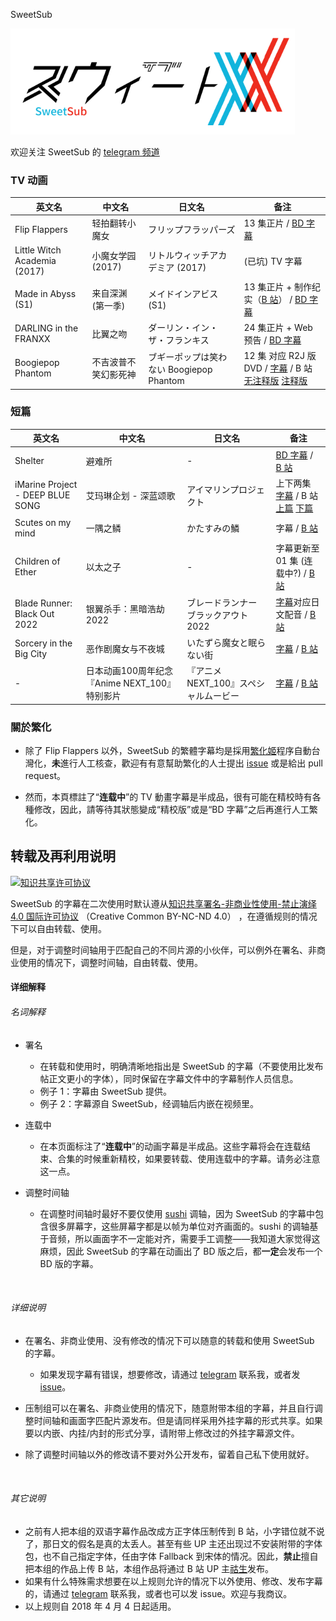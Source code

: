SweetSub

![](logo.png)  

欢迎关注 SweetSub 的 [telegram 频道](https://t.me/SweetSub)

### TV 动画

| 英文名                       | 中文名               | 日文名                                   | 备注                                                         |
| ---------------------------- | -------------------- | ---------------------------------------- | ------------------------------------------------------------ |
| Flip Flappers                | 轻拍翻转小魔女       | フリップフラッパーズ                     | 13 集正片 / [BD 字幕](https://github.com/tastysugar/SweetSub/tree/master/Flip%20Flappers) |
| Little Witch Academia (2017) | 小魔女学园 (2017)    | リトルウィッチアカデミア (2017)          | (已坑) TV 字幕                                               |
| Made in Abyss (S1)           | 来自深渊 (第一季)    | メイドインアビス (S1)                    | 13 集正片 + 制作纪实（[B 站](https://www.bilibili.com/video/av19676043)） / [BD 字幕](https://github.com/tastysugar/SweetSub/tree/master/Made%20in%20Abyss) |
| DARLING in the FRANXX        | 比翼之吻             | ダーリン・イン・ザ・フランキス           | 24 集正片 + Web 预告 / [BD 字幕](https://github.com/tastysugar/SweetSub/tree/master/DARLING%20in%20the%20FRANXX) |
| Boogiepop Phantom            | 不吉波普不笑幻影死神 | ブギーポップは笑わない Boogiepop Phantom | 12 集 对应 R2J 版 DVD / [字幕](https://github.com/tastysugar/SweetSub/tree/master/Boogiepop%20Phantom) / B 站 [无注释版](https://www.bilibili.com/video/av45135917) [注释版](https://www.bilibili.com/video/av45179572/) |



### **短篇**
| 英文名                           | 中文名                                         | 日文名                               | 备注                                                         |
| -------------------------------- | ---------------------------------------------- | ------------------------------------ | ------------------------------------------------------------ |
| Shelter                          | 避难所                                         | -                                    | [BD 字幕](https://github.com/tastysugar/SweetSub/tree/master/Shelter) / [B 站](https://www.bilibili.com/video/av8701929) |
| iMarine Project - DEEP BLUE SONG | 艾玛琳企划 - 深蓝颂歌                          | アイマリンプロジェクト               | 上下两集 [字幕](https://github.com/tastysugar/SweetSub/tree/master/iMarine%20Project%20-%20DEEP%20BLUE%20SONG) / B 站 [上篇](https://www.bilibili.com/video/av12357311) [下篇](https://www.bilibili.com/video/av13867789) |
| Scutes on my mind                | 一隅之鳞                                       | かたすみの鱗                         | 字幕 / [B 站](https://www.bilibili.com/video/av13745318)     |
| Children of Ether                | 以太之子                                       | -                                    | 字幕更新至 01 集 (连载中?) / [B 站](https://www.bilibili.com/video/av13728052) |
| Blade Runner: Black Out 2022     | 银翼杀手：黑暗浩劫 2022                        | ブレードランナー ブラックアウト 2022 | [字幕](https://github.com/tastysugar/SweetSub/tree/master/Blade%20Runner%20Black%20Out%202022)对应日文配音 / [B 站](https://www.bilibili.com/video/av14873219) |
| Sorcery in the Big City          | 恶作剧魔女与不夜城                             | いたずら魔女と眠らない街             | [字幕](https://github.com/tastysugar/SweetSub/tree/master/Sorcery%20in%20the%20Big%20City) / [B 站](https://www.bilibili.com/video/av16969177) |
| -                                | 日本动画100周年纪念 『Anime NEXT_100』特别影片 | 『アニメNEXT_100』スペシャルムービー | [字幕](https://github.com/tastysugar/SweetSub/tree/master/Anime%20NEXT_100) / [B 站](https://www.bilibili.com/video/av18583122) |

### 關於繁化

- 除了 Flip Flappers 以外，SweetSub 的繁體字幕均是採用[繁化姬](https://zhconvert.org/)程序自動台灣化，**未**進行人工核查，歡迎有有意幫助繁化的人士提出 [issue](https://github.com/tastysugar/SweetSub/issues) 或是給出 pull request。

- 然而，本頁標註了“**连载中**”的 TV 動畫字幕是半成品，很有可能在精校時有各種修改，因此，請等待其狀態變成“精校版”或是“BD 字幕”之后再進行人工繁化。




## 转载及再利用说明

<a rel="license" href="http://creativecommons.org/licenses/by-nc-nd/4.0/"><img alt="知识共享许可协议" style="border-width:0" src="https://i.creativecommons.org/l/by-nc-nd/4.0/88x31.png" /></a>

SweetSub 的字幕在二次使用时默认遵从<a rel="license" href="http://creativecommons.org/licenses/by-nc-nd/4.0/">知识共享署名-非商业性使用-禁止演绎 4.0 国际许可协议</a> （Creative Common BY-NC-ND 4.0） ，在遵循规则的情况下可以自由转载、使用。

但是，对于调整时间轴用于匹配自己的不同片源的小伙伴，可以例外在署名、非商业使用的情况下，调整时间轴，自由转载、使用。



#### 详细解释

###### 名词解释

- 署名

  - 在转载和使用时，明确清晰地指出是 SweetSub 的字幕（不要使用比发布帖正文更小的字体），同时保留在字幕文件中的字幕制作人员信息。
  - 例子 1：字幕由 SweetSub 提供。
  - 例子 2：字幕源自 SweetSub，经调轴后内嵌在视频里。

- 连载中

  - 在本页面标注了“**连载中**”的动画字幕是半成品。这些字幕将会在连载结束、合集的时候重新精校，如果要转载、使用连载中的字幕。请务必注意这一点。

- 调整时间轴

  - 在调整时间轴时最好不要仅使用 [sushi](https://github.com/tp7/Sushi) 调轴，因为 SweetSub 的字幕中包含很多屏幕字，这些屏幕字都是以帧为单位对齐画面的。sushi 的调轴基于音频，所以画面字不一定能对齐，需要手工调整——我知道大家觉得这麻烦，因此 SweetSub 的字幕在动画出了 BD 版之后，都**一定**会发布一个 BD 版的字幕。

  ​


###### 详细说明

- 在署名、非商业使用、没有修改的情况下可以随意的转载和使用 SweetSub 的字幕。
  - 如果发现字幕有错误，想要修改，请通过 [telegram](https://t.me/tastysugar) 联系我，或者发 [issue](https://github.com/tastysugar/SweetSub/issues)。


- 压制组可以在署名、非商业使用的情况下，随意附带本组的字幕，并且自行调整时间轴和画面字匹配片源发布。但是请同样采用外挂字幕的形式共享。如果要以内嵌、内挂/内封的形式分享，请附带上修改过的外挂字幕源文件。


- 除了调整时间轴以外的修改请不要对外公开发布，留着自己私下使用就好。

  ​


###### 其它说明

- 之前有人把本组的双语字幕作品改成方正字体压制传到 B 站，小字错位就不说了，那日文的假名是真的太丢人。甚至有些 UP 主还出现过不安装附带的字体包，也不自己指定字体，任由字体 Fallback 到宋体的情况。因此，**禁止**擅自把本组的作品上传 B 站，本组作品将通过 B 站 UP 主[祜生](https://space.bilibili.com/3951826#/)发布。
- 如果有什么特殊需求想要在以上规则允许的情况下以外使用、修改、发布字幕的，请通过 [telegram](https://t.me/tastysugar) 联系我，或者也可以发 issue。欢迎与我商议。
- 以上规则自 2018 年 4 月 4 日起适用。


